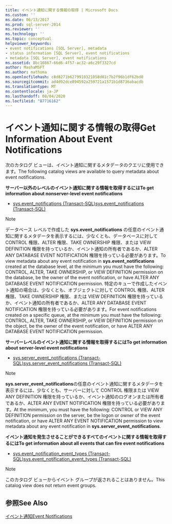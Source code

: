 ```yaml
---
title: イベント通知に関する情報の取得 | Microsoft Docs
ms.custom: ''
ms.date: 06/13/2017
ms.prod: sql-server-2014
ms.reviewer: ''
ms.technology: ''
ms.topic: conceptual
helpviewer_keywords:
- event notifications [SQL Server], metadata
- status information [SQL Server], event notifications
- metadata [SQL Server], event notifications
ms.assetid: 8bc10867-66d6-4f57-ac32-a6c29f3327cd
author: MashaMSFT
ms.author: mathoma
ms.openlocfilehash: c8d8271b6279910321058d01c7b2f96b1df62bd0
ms.sourcegitcommit: ad4d92dce894592a259721a1571b1d8736abacdb
ms.translationtype: MT
ms.contentlocale: ja-JP
ms.lasthandoff: 08/04/2020
ms.locfileid: "87716162"
---
```

# <a name="get-information-about-event-notifications"></a><span data-ttu-id="fe100-102">イベント通知に関する情報の取得</span><span class="sxs-lookup"><span data-stu-id="fe100-102">Get Information About Event Notifications</span></span>
  <span data-ttu-id="fe100-103">次のカタログ ビューは、イベント通知に関するメタデータのクエリに使用できます。</span><span class="sxs-lookup"><span data-stu-id="fe100-103">The following catalog views are available to query metadata about event notifications.</span></span>  
  
 <span data-ttu-id="fe100-104">**サーバー以外のレベルのイベント通知に関する情報を取得するには**</span><span class="sxs-lookup"><span data-stu-id="fe100-104">**To get information about nonserver-level event notifications**</span></span>  
  
-   [<span data-ttu-id="fe100-105">sys.event_notifications &#40;Transact-SQL&#41;</span><span class="sxs-lookup"><span data-stu-id="fe100-105">sys.event_notifications &#40;Transact-SQL&#41;</span></span>](/sql/relational-databases/system-catalog-views/sys-event-notifications-transact-sql)  
  
> [!NOTE]  
>  <span data-ttu-id="fe100-106">データベース レベルで作成した **sys.event_notifications** の任意のイベント通知に関するメタデータを表示するには、少なくとも、データベースに対して CONTROL 権限、ALTER 権限、TAKE OWNERSHIP 権限、または VIEW DEFINITION 権限を持っているか、イベント通知の所有者であるか、ALTER ANY DATABASE EVENT NOTIFICATION 権限を持っている必要があります。</span><span class="sxs-lookup"><span data-stu-id="fe100-106">To view metadata about any event notification in **sys.event_notifications** created at the database level, at the minimum you must have the following: CONTROL, ALTER, TAKE OWNERSHIP, or VIEW DEFINITION permission on the database, be the owner of the event notification, or have ALTER ANY DATABASE EVENT NOTIFICATION permission.</span></span> <span data-ttu-id="fe100-107">特定のキューで作成したイベント通知の場合は、少なくとも、オブジェクトに対して CONTROL 権限、ALTER 権限、TAKE OWNERSHIP 権限、または VIEW DEFINITION 権限を持っているか、イベント通知の所有者であるか、ALTER ANY DATABASE EVENT NOTIFICATION 権限を持っている必要があります。</span><span class="sxs-lookup"><span data-stu-id="fe100-107">For event notifications created on a specific queue, at the minimum you must have the following: CONTROL, ALTER, TAKE OWNERSHIP, or VIEW DEFINITION permission on the object, be the owner of the event notification, or have ALTER ANY DATABASE EVENT NOTIFICATION permission.</span></span>  
  
 <span data-ttu-id="fe100-108">**サーバーレベルのイベント通知に関する情報を取得するには**</span><span class="sxs-lookup"><span data-stu-id="fe100-108">**To get information about server-level event notifications**</span></span>  
  
-   [<span data-ttu-id="fe100-109">sys.server_event_notifications &#40;Transact-SQL&#41;</span><span class="sxs-lookup"><span data-stu-id="fe100-109">sys.server_event_notifications &#40;Transact-SQL&#41;</span></span>](/sql/relational-databases/system-catalog-views/sys-server-event-notifications-transact-sql)  
  
> [!NOTE]  
>  <span data-ttu-id="fe100-110">**sys.server_event_notifications**の任意のイベント通知に関するメタデータを表示するには、少なくとも、サーバーに対して CONTROL 権限または VIEW ANY DEFINITION 権限を持っているか、イベント通知のログオンまたは所有者であるか、ALTER ANY EVENT NOTIFICATION 権限を持っている必要があります。</span><span class="sxs-lookup"><span data-stu-id="fe100-110">At the minimum, you must have the following: CONTROL or VIEW ANY DEFINITION permission on the server, be the logon or owner of the event notification, or have ALTER ANY EVENT NOTIFICATION permission to view metadata about any event notification in **sys.server_event_notifications**.</span></span>  
  
 <span data-ttu-id="fe100-111">**イベント通知を発生させることができるすべてのイベントに関する情報を取得するには**</span><span class="sxs-lookup"><span data-stu-id="fe100-111">**To get information about all events that can fire event notifications**</span></span>  
  
-   [<span data-ttu-id="fe100-112">sys.event_notification_event_types &#40;Transact-SQL&#41;</span><span class="sxs-lookup"><span data-stu-id="fe100-112">sys.event_notification_event_types &#40;Transact-SQL&#41;</span></span>](/sql/relational-databases/system-catalog-views/sys-event-notification-event-types-transact-sql)  
  
> [!NOTE]  
>  <span data-ttu-id="fe100-113">このカタログ ビューからイベント グループが返されることはありません。</span><span class="sxs-lookup"><span data-stu-id="fe100-113">This catalog view does not return event groups.</span></span>  
  
## <a name="see-also"></a><span data-ttu-id="fe100-114">参照</span><span class="sxs-lookup"><span data-stu-id="fe100-114">See Also</span></span>  
 [<span data-ttu-id="fe100-115">イベント通知</span><span class="sxs-lookup"><span data-stu-id="fe100-115">Event Notifications</span></span>](event-notifications.md)  
  
  
